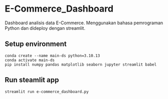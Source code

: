 # E-Commerce_Dashboard
Dashboard analisis data E-Commerce. Menggunakan bahasa pemrograman Python dan dideploy dengan streamlit.

## Setup environment
```
conda create --name main-ds python=3.10.13
conda activate main-ds
pip install numpy pandas matplotlib seaborn jupyter streamlit babel
```

## Run steamlit app
```
streamlit run e-commerce_dashboard.py
```
